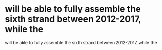# will be able to fully assemble the sixth strand between 2012-2017, while the

will be able to fully assemble the sixth strand between 2012-2017, while the